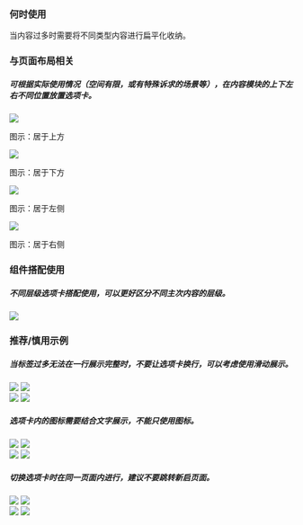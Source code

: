 

### 何时使用
当内容过多时需要将不同类型内容进行扁平化收纳。

### 与页面布局相关

##### 可根据实际使用情况（空间有限，或有特殊诉求的场景等），在内容模块的上下左右不同位置放置选项卡。

<div class="legend">
  <div class="item">
    <img src="https://oteam-tdesign-1258344706.cos.ap-guangzhou.myqcloud.com/site/design/%E9%80%89%E9%A1%B9%E5%8D%A1-1@2x.png"/>
    <p>图示：居于上方</p>
  </div>

  <div class="item">
    <img src="https://oteam-tdesign-1258344706.cos.ap-guangzhou.myqcloud.com/site/design/%E9%80%89%E9%A1%B9%E5%8D%A1-2@2x.png"/>
    <p>图示：居于下方</p>
  </div>

  <div class="item">
    <img src="https://oteam-tdesign-1258344706.cos.ap-guangzhou.myqcloud.com/site/design/%E9%80%89%E9%A1%B9%E5%8D%A1-3@2x.png"/>
    <p>图示：居于左侧</p>
  </div>

  <div class="item">
    <img src="https://oteam-tdesign-1258344706.cos.ap-guangzhou.myqcloud.com/site/design/%E9%80%89%E9%A1%B9%E5%8D%A1-4@2x.png"/>
    <p>图示：居于右侧</p>
  </div>
</div>


### 组件搭配使用

##### 不同层级选项卡搭配使用，可以更好区分不同主次内容的层级。

![](https://oteam-tdesign-1258344706.cos.ap-guangzhou.myqcloud.com/site/design/%E9%80%89%E9%A1%B9%E5%8D%A1-5@2x.png)


### 推荐/慎用示例

##### 当标签过多无法在一行展示完整时，不要让选项卡换行，可以考虑使用滑动展示。

<div class="legend">
  <div class="item">
    <img src="https://oteam-tdesign-1258344706.cos.ap-guangzhou.myqcloud.com/site/design/%E9%80%89%E9%A1%B9%E5%8D%A1-6@2x.png"/>
    <img class="tag" src="https://oteam-tdesign-1258344706.cos.ap-guangzhou.myqcloud.com/site/doc/good.png" />
  </div>

  <div class="item">
    <img src="https://oteam-tdesign-1258344706.cos.ap-guangzhou.myqcloud.com/site/design/%E9%80%89%E9%A1%B9%E5%8D%A1----7@2x.png"/>
    <img class="tag" src="https://oteam-tdesign-1258344706.cos.ap-guangzhou.myqcloud.com/site/doc/bad.png" />
  </div>
</div>

##### 选项卡内的图标需要结合文字展示，不能只使用图标。

<div class="legend">
  <div class="item">
    <img src="https://oteam-tdesign-1258344706.cos.ap-guangzhou.myqcloud.com/site/design/%E9%80%89%E9%A1%B9%E5%8D%A1-8@2x.png"/>
    <img class="tag" src="https://oteam-tdesign-1258344706.cos.ap-guangzhou.myqcloud.com/site/doc/good.png" />
  </div>

  <div class="item">
    <img src="https://oteam-tdesign-1258344706.cos.ap-guangzhou.myqcloud.com/site/design/%E9%80%89%E9%A1%B9%E5%8D%A1-9@2x.png"/>
    <img class="tag" src="https://oteam-tdesign-1258344706.cos.ap-guangzhou.myqcloud.com/site/doc/bad.png" />
  </div>
</div>

##### 切换选项卡时在同一页面内进行，建议不要跳转新启页面。

<div class="legend">
  <div class="item">
    <img src="https://oteam-tdesign-1258344706.cos.ap-guangzhou.myqcloud.com/site/design/%E9%80%89%E9%A1%B9%E5%8D%A1-10@2x.png"/>
    <img class="tag" src="https://oteam-tdesign-1258344706.cos.ap-guangzhou.myqcloud.com/site/doc/good.png" />
  </div>

  <div class="item">
    <img src="https://oteam-tdesign-1258344706.cos.ap-guangzhou.myqcloud.com/site/design/%E9%80%89%E9%A1%B9%E5%8D%A1-11@2x.png"/>
    <img class="tag" src="https://oteam-tdesign-1258344706.cos.ap-guangzhou.myqcloud.com/site/doc/bad.png" />
  </div>
</div>
